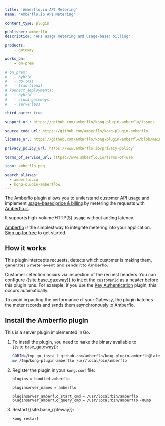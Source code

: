 ```yaml
---
title: 'Amberflo.io API Metering'
name: 'Amberflo.io API Metering'

content_type: plugin

publisher: amberflo
description: 'API usage metering and usage-based billing'

products:
    - gateway

works_on:
    - on-prem

# on_prem:
#   - hybrid
#   - db-less
#   - traditional
# konnect_deployments:
#   - hybrid
#   - cloud-gateways
#   - serverless

third_party: true

support_url: https://github.com/amberflo/kong-plugin-amberflo/issues

source_code_url: https://github.com/amberflo/kong-plugin-amberflo

license_url: https://github.com/amberflo/kong-plugin-amberflo/blob/main/LICENSE

privacy_policy_url: https://www.amberflo.io/privacy-policy

terms_of_service_url: https://www.amberflo.io/terms-of-use

icon: amberflo.png

search_aliases:
  - amberflo.io
  - kong-plugin-amberflow
---
```



The Amberflo plugin allows you to understand customer [API usage](https://www.amberflo.io/products/metering) and implement [usage-based price & billing](https://www.amberflo.io/products/billing) by metering the requests with [Amberflo.io](https://amberflo.io).

It supports high-volume HTTP(S) usage without adding latency.

[Amberflo](https://amberflo.io) is the simplest way to integrate metering into your application. [Sign up for free](https://ui.amberflo.io/) to get started.

## How it works

This plugin intercepts requests, detects which customer is making them, generates a meter event, and sends it to Amberflo.

Customer detection occurs via inspection of the request headers. 
You can configure {{site.base_gateway}} to inject the `customerId` as a header before this plugin runs. 
For example, if you use the [Key Authentication](/hub/kong-inc/key-auth/) plugin, this occurs automatically.

To avoid impacting the performance of your Gateway, the plugin batches the meter records and sends them asynchronously to Amberflo.

## Install the Amberflo plugin

This is a server plugin implemented in Go. 

1. To install the plugin, you need to make the binary available to {{site.base_gateway}}:

   ```sh
   GOBIN=/tmp go install github.com/amberflo/kong-plugin-amberflo@latest
   mv /tmp/kong-plugin-amberflo /usr/local/bin/amberflo
   ```

2. Register the plugin in your `kong.conf` file:

   ```
   plugins = bundled,amberflo

   pluginserver_names = amberflo

   pluginserver_amberflo_start_cmd = /usr/local/bin/amberflo
   pluginserver_amberflo_query_cmd = /usr/local/bin/amberflo -dump
   ```

3. Restart {{site.base_gateway}}:

   ```sh
   kong restart
   ```
